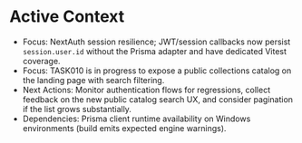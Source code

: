 # Active Context

- Focus: NextAuth session resilience; JWT/session callbacks now persist `session.user.id` without the Prisma adapter and have dedicated Vitest coverage.
- Focus: TASK010 is in progress to expose a public collections catalog on the landing page with search filtering.
- Next Actions: Monitor authentication flows for regressions, collect feedback on the new public catalog search UX, and consider pagination if the list grows substantially.
- Dependencies: Prisma client runtime availability on Windows environments (build emits expected engine warnings).
